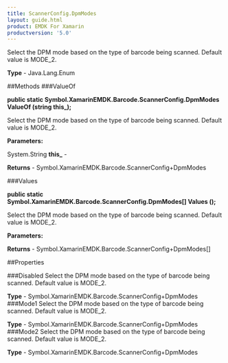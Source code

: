 ```yaml
---
title: ScannerConfig.DpmModes
layout: guide.html
product: EMDK For Xamarin 
productversion: '5.0' 
---
```

Select the DPM mode based on the type of barcode being scanned. Default value is MODE_2.

**Type** - Java.Lang.Enum

##Methods
###ValueOf

**public static Symbol.XamarinEMDK.Barcode.ScannerConfig.DpmModes ValueOf (string this_);**

Select the DPM mode based on the type of barcode being scanned. Default value is MODE_2.

**Parameters:**

System.String **this_**  - 

**Returns** - Symbol.XamarinEMDK.Barcode.ScannerConfig+DpmModes

###Values

**public static Symbol.XamarinEMDK.Barcode.ScannerConfig.DpmModes[] Values ();**

Select the DPM mode based on the type of barcode being scanned. Default value is MODE_2.

**Parameters:**

**Returns** - Symbol.XamarinEMDK.Barcode.ScannerConfig+DpmModes[]

##Properties

###Disabled
Select the DPM mode based on the type of barcode being scanned. Default value is MODE_2.

**Type** - Symbol.XamarinEMDK.Barcode.ScannerConfig+DpmModes
###Mode1
Select the DPM mode based on the type of barcode being scanned. Default value is MODE_2.

**Type** - Symbol.XamarinEMDK.Barcode.ScannerConfig+DpmModes
###Mode2
Select the DPM mode based on the type of barcode being scanned. Default value is MODE_2.

**Type** - Symbol.XamarinEMDK.Barcode.ScannerConfig+DpmModes
